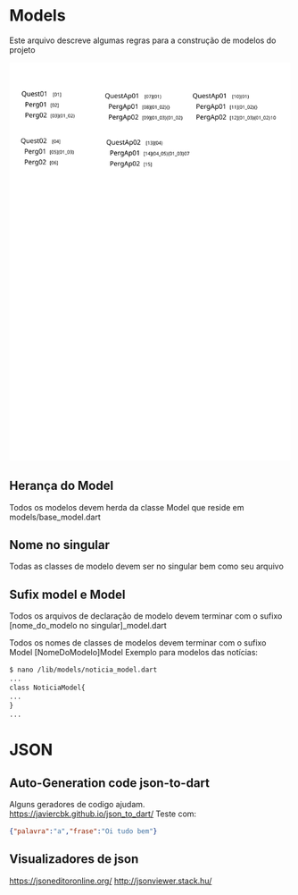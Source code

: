 # Models
Este arquivo descreve algumas regras para a construção de modelos do projeto

![](https://github.com/catalunha/pmsbmobile3/blob/dev/docs/arq_requisitos.svg)

## Herança do Model
Todos os modelos devem herda da classe Model que reside em models/base_model.dart

## Nome no singular
Todas as classes de modelo devem ser no singular bem como seu arquivo

## Sufix model e Model
Todos os arquivos de declaração de modelo devem terminar com o sufixo [nome_do_modelo no singular]_model.dart

Todos os nomes de classes de modelos devem terminar com o sufixo Model [NomeDoModelo]Model
Exemplo para modelos das notícias:
~~~
$ nano /lib/models/noticia_model.dart
...
class NoticiaModel{
...
}
...
~~~

# JSON
## Auto-Generation code json-to-dart
Alguns geradores de codigo ajudam.
https://javiercbk.github.io/json_to_dart/
Teste com:
~~~json
{"palavra":"a","frase":"Oi tudo bem"}
~~~

## Visualizadores de json
https://jsoneditoronline.org/
http://jsonviewer.stack.hu/
